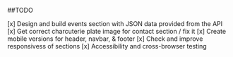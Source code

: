 ##TODO

[x] Design and build events section with JSON data provided from the API
[x] Get correct charcuterie plate image for contact section / fix it
[x] Create mobile versions for header, navbar, & footer
[x] Check and improve responsivess of sections
[x] Accessibility and cross-browser testing
